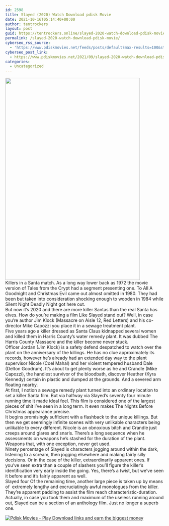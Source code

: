 ```yaml
---
id: 2598
title: Slayed (2020) Watch Download pdisk Movie
date: 2021-10-16T05:14:40+00:00
author: tentrockers
layout: post
guid: https://tentrockers.online/slayed-2020-watch-download-pdisk-movie/
permalink: /slayed-2020-watch-download-pdisk-movie/
cyberseo_rss_source:
  - 'https://www.pdiskmovies.net/feeds/posts/default?max-results=100&start-index=401'
cyberseo_post_link:
  - https://www.pdiskmovies.net/2021/09/slayed-2020-watch-download-pdisk-movie.html
categories:
  - Uncategorized
---
```

<div class="separator">
  <a href="https://1.bp.blogspot.com/-wE0b6_e46oY/YULqVDTw3II/AAAAAAAAAJo/n_TnV7l1SDAZoYFdETkjdOoeQSBqY4wLQCLcBGAsYHQ/s640/rgr.jpg" imageanchor="1"><img loading="lazy" border="0" data-original-height="640" data-original-width="427" height="640" src="https://1.bp.blogspot.com/-wE0b6_e46oY/YULqVDTw3II/AAAAAAAAAJo/n_TnV7l1SDAZoYFdETkjdOoeQSBqY4wLQCLcBGAsYHQ/w428-h640/rgr.jpg" width="428" /></a>
</div>

<div>
  <span>Killers in a Santa match. As a long way lower back as 1972 the movie version of Tales from the Crypt had a segment presenting one. To All A Goodnight and Christmas Evil came out almost omitted in 1980. They had been but taken into consideration shocking enough to wooden in 1984 while Silent Night Deadly Night got here out.</span>
</div>

<div>
  <span>But now it’s 2020 and there are more killer Santas than the real Santa has elves. How do you&#8217;re making a film Like Slayed stand out? Well, in case you’re author Jim Klock (Massacre on Aisle 12, Red Letters) and his co-director Mike Capozzi you place it in a sewage treatment plant.</span>
</div>

<div>
  <span>Five years ago a killer dressed as Santa Claus kidnapped several women and killed them in Harris County’s water remedy plant. It was dubbed The Harris County Massacre and the killer become never stuck.</span>
</div>

<div>
  <span>Officer Jordan (Jim Klock) is a safety defend despatched to watch over the plant on the anniversary of the killings. He has no clue approximately its records, however he’s already had an extended day way to the plant supervisor Nicole (Coel Mahal) and her violent tempered husband Dale (Delton Goodrum). It’s about to get plenty worse as he and Crandle (Mike Capozzi), the handiest survivor of the bloodbath, discover Heather (Kyra Kennedy) certain in plastic and dumped at the grounds. And a severed arm floating nearby.</span>
</div>

<div>
  <span>At first, I notion a sewage remedy plant turned into an ordinary location to set a killer Santa film. But via halfway via Slayed’s seventy four minute running time it made ideal feel. This film is considered one of the largest pieces of shit I’ve seen in a long term. It even makes The Nights Before Christmas appearance precise.</span>
</div>

<div>
  <span>It begins promisingly sufficient with a flashback to the unique killings. But then we get seemingly infinite scenes with very unlikable characters being unlikable to every different. Nicole is an obnoxious bitch and Crandle just creeps around glares and snarls. There’s a long sequence when he assessments on weapons he’s stashed for the duration of the plant. Weapons that, with one exception, never get used.</span>
</div>

<div>
  <span>Ninety percentage of Slayed is characters jogging around within the dark, listening to a scream, then jogging elsewhere and making fairly silly decisions. Or in the case of the killer, extraordinarily apparent ones. If you’ve seen extra than a couple of slashers you’ll figure the killer’s identification very early inside the going. Yes, there’s a twist, but we’ve seen it before and it’s fairly apparent as well.</span>
</div>

<div>
  <span>Slayed four Of the remaining time, another large piece is taken up by means of&nbsp; extremely lengthy and excruciatingly awful monologues from the killer. They’re apparent padding to assist the film reach characteristic-duration. Actually, in case you took them and maximum of the useless running around out, Slayed can be a section of an anthology film. Just no longer a superb one.</span>
</div>

[![](https://1.bp.blogspot.com/-KJZYdQTn3nw/YS8VdIdXMyI/AAAAAAAAaw4/BR8dsGkpxw0T8C_4G4ALfMA7cP79KN3kwCLcBGAsYHQ/w400-h58/play_download_buttuons-removebg-preview.png "Pdisk Movies - Play Download links and earn the biggest money")](https://pdisklink.com/1/bnYybDRsMDAwOTFp?dn=1)